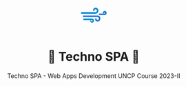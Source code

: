 <p align="center">
  <a href="https://github.com/<repo-owner>/<repo-name>" title="<repo-title>">
    <img src="data:image/svg+xml;utf8,%3Csvg%20xmlns%3D%22http%3A%2F%2Fwww.w3.org%2F2000%2Fsvg%22%20fill-rule%3D%22evenodd%22%20clip-rule%3D%22evenodd%22%20image-rendering%3D%22optimizeQuality%22%20shape-rendering%3D%22geometricPrecision%22%20text-rendering%3D%22geometricPrecision%22%20viewBox%3D%220%200%206.827%206.827%22%3E%3Cpath%20fill%3D%22%230288d1%22%20d%3D%22m3.086%204.077.018.001c.101.01.194.048.261.126.068.079.098.183.098.286a.435.435%200%200%201-.103.284.36.36%200%200%201-.274.13.356.356%200%200%201-.24-.095c-.065-.058-.118-.11-.136-.195-.018-.083.033-.183.118-.182.082%200%20.084.078.12.155.128.285.422-.206.139-.202H1.473a.154.154%200%200%201%200-.308h1.613z%22%2F%3E%3Cpath%20fill%3D%22%231976d2%22%20d%3D%22M4.406%203.238c0-.085.069-.154.153-.154H5.6a.053.053%200%200%200%20.044-.02c.018-.02.023-.059.023-.086%200-.029-.008-.06-.028-.083-.01-.012-.025-.022-.042-.022a.052.052%200%200%200-.034.015.112.112%200%200%200-.032.059.154.154%200%200%201-.3-.065.42.42%200%200%201%20.126-.223.356.356%200%200%201%20.24-.094.36.36%200%200%201%20.274.13c.068.078.103.18.103.283%200%20.104-.03.208-.098.287a.382.382%200%200%201-.26.125l-.019.001H4.56a.154.154%200%200%201-.153-.153zm-.207.232.017.001a.553.553%200%200%201%20.381.18c.101.116.143.27.143.422a.641.641%200%200%201-.151.418.514.514%200%200%201-.39.186.506.506%200%200%201-.34-.135.614.614%200%200%201-.186-.325.154.154%200%200%201%20.3-.065c.014.06.044.12.091.162a.2.2%200%200%200%20.135.055.21.21%200%200%200%20.158-.078.334.334%200%200%200%20.076-.218.346.346%200%200%200-.068-.222.203.203%200%200%200-.163-.074h-2.8a.154.154%200%200%201%200-.307H4.2z%22%2F%3E%3Cpath%20fill%3D%22%230288d1%22%20d%3D%22M1.007%202.823h2.8c.065%200%20.12-.024.163-.074a.346.346%200%200%200%20.067-.222.334.334%200%200%200-.075-.218.21.21%200%200%200-.158-.078.2.2%200%200%200-.135.055.307.307%200%200%200-.09.163.154.154%200%200%201-.3-.065.614.614%200%200%201%20.184-.326.506.506%200%200%201%20.34-.134c.153%200%20.292.07.39.185.1.115.152.266.152.418a.644.644%200%200%201-.143.423.553.553%200%200%201-.381.179H1.007a.154.154%200%200%201%200-.306z%22%2F%3E%3Cpath%20fill%3D%22none%22%20d%3D%22M0%200h6.827v6.827H0z%22%2F%3E%3C%2Fsvg%3E" width="80px" alt="<repo-title>"/>
  </a>
</p>
<h1 align="center">🌟 Techno SPA  🌟</h1>
<p align="center">Techno SPA - Web Apps Development UNCP Course 2023-II</p>


